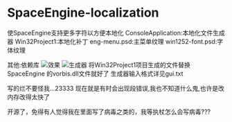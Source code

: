# SpaceEngine-localization
使SpaceEngine支持更多字符以方便本地化
ConsoleApplication:本地化文件生成器
Win32Project1:本地化补丁
eng-menu.psd:主菜单纹理
win1252-font.psd:字体纹理

其他:依赖库
![效果](http://imgsrc.baidu.com/forum/pic/item/b78638f082025aaff24aa914f3edab64024f1a0e.jpg)
![生成器](http://imgsrc.baidu.com/forum/pic/item/1565c9025aafa40f1cbe1902a364034f79f0190e.jpg)
将Win32Project1项目生成的文件替换SpaceEngine 的vorbis.dll文件就好了
生成器输入格式详见gui.txt

写的烂不要怪我...23333
现在就是有时会出现段错误,我也不知道什么鬼,也许是改内存改得太快了

开源了，免得有人觉得我在里面写了病毒之类的，我等执杖怎么会写病毒???
